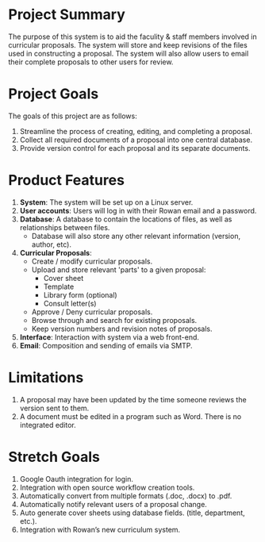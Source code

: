 # Project Summary

The purpose of this system is to aid the faculity & staff members involved in 
curricular proposals. The system will store and keep revisions of the files 
used in constructing a proposal. The system will also allow users to email 
their complete proposals to other users for review.

# Project Goals

The goals of this project are as follows:

1) Streamline the process of creating, editing, and completing a proposal.
2) Collect all required documents of a proposal into one central database.
2) Provide version control for each proposal and its separate documents.

# Product Features

1) **System**: The system will be set up on a Linux server.
2) **User accounts**: Users will log in with their Rowan email and a password.
3) **Database**: A database to contain the locations of files, as well as relationships 
between files. 
    * Database will also store any other relevant information (version, author, etc).
4) **Curricular Proposals**: 
    * Create / modify curricular proposals.
    * Upload and store relevant 'parts' to a given proposal:
        * Cover sheet
        * Template
        * Library form (optional)
        * Consult letter(s)
    * Approve / Deny curricular proposals.
    * Browse through and search for existing proposals.
    * Keep version numbers and revision notes of proposals.
5) **Interface**: Interaction with system via a web front-end.
6) **Email**: Composition and sending of emails via SMTP.

# Limitations

1) A proposal may have been updated by the time someone reviews the version sent to them.
2) A document must be edited in a program such as Word. There is no integrated editor.

# Stretch Goals

1) Google Oauth integration for login.
2) Integration with open source workflow creation tools.
3) Automatically convert from multiple formats (.doc, .docx) to .pdf.
4) Automatically notify relevant users of a proposal change.
5) Auto generate cover sheets using database fields. (title, department, etc.).
6) Integration with Rowan’s new curriculum system.
